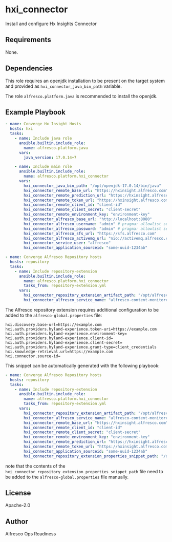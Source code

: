 # hxi_connector

Install and configure Hx Insights Connector

## Requirements

None.

## Dependencies

This role requires an openjdk installation to be present on the target system
and provided as `hxi_connector_java_bin_path` variable.

The role `alfresco.platform.java` is recommended to install the openjdk.

## Example Playbook

```yaml
- name: Converge Hx Insight Hosts
  hosts: hxi
  tasks:
    - name: Include java role
      ansible.builtin.include_role:
        name: alfresco.platform.java
      vars:
        java_version: 17.0.14+7

    - name: Include main role
      ansible.builtin.include_role:
        name: alfresco.platform.hxi_connector
      vars:
        hxi_connector_java_bin_path: "/opt/openjdk-17.0.14/bin/java"
        hxi_connector_remote_base_url: "https://hxinsight.alfresco.com"
        hxi_connector_remote_prediction_url: "https://hxinsight.alfresco.com/predictions"
        hxi_connector_remote_token_url: "https://hxinsight.alfresco.com/token"
        hxi_connector_remote_client_id: "client-id"
        hxi_connector_remote_client_secret: "client-secret"
        hxi_connector_remote_environment_key: "environment-key"
        hxi_connector_alfresco_base_url: "http://localhost:8080"
        hxi_connector_alfresco_username: "admin" # pragma: allowlist secret
        hxi_connector_alfresco_password: "admin" # pragma: allowlist secret
        hxi_connector_alfresco_sfs_url: "https://sfs.alfresco.com"
        hxi_connector_alfresco_activemq_url: "nio://activemq.alfresco.com:61616"
        hxi_connector_service_user: "alfresco"
        hxi_connector_application_sourceid: "some-uuid-1234ab"

- name: Converge Alfresco Repository hosts
  hosts: repository
  tasks:
    - name: Include repository-extension
      ansible.builtin.include_role:
        name: alfresco.platform.hxi_connector
        tasks_from: repository-extension.yml
      vars:
        hxi_connector_repository_extension_artifact_path: "/opt/alfresco/content-services-25.1/modules/acs-platform/hxi-repository-extension.jar"
        hxi_connector_alfresco_service_name: "alfresco-content-monitored-startup" # set to empty string to disable automatic restart
```

The Alfresco repository extension requires additional configuration
to be added to the `alfresco-global.properties` file:

```properties
hxi.discovery.base-url=https://example.com
hxi.auth.providers.hyland-experience.token-uri=https://example.com
hxi.auth.providers.hyland-experience.environment-key=
hxi.auth.providers.hyland-experience.client-id=
hxi.auth.providers.hyland-experience.client-secret=
hxi.auth.providers.hyland-experience.grant-type=client_credentials
hxi.knowledge-retrieval.url=https://example.com
hxi.connector.source-id=
```

This snippet can be automatically generated with the following playbook:

```yaml
- name: Converge Alfresco Repository hosts
  hosts: repository
  tasks:
    - name: Include repository-extension
      ansible.builtin.include_role:
        name: alfresco.platform.hxi_connector
        tasks_from: repository-extension.yml
      vars:
        hxi_connector_repository_extension_artifact_path: "/opt/alfresco/content-services-25.1/modules/acs-platform/hxi-repository-extension.jar"
        hxi_connector_alfresco_service_name: "alfresco-content-monitored-startup"
        hxi_connector_remote_base_url: "https://hxinsight.alfresco.com"
        hxi_connector_remote_client_id: "client-id"
        hxi_connector_remote_client_secret: "client-secret"
        hxi_connector_remote_environment_key: "environment-key"
        hxi_connector_remote_prediction_url: "https://hxinsight.alfresco.com/predictions"
        hxi_connector_remote_token_url: "https://hxinsight.alfresco.com/token"
        hxi_connector_application_sourceid: "some-uuid-1234ab"
        hxi_connector_repository_extension_properties_snippet_path: "/opt/alfresco/content-services-25.1/modules/acs-platform/hxi-repository-extension.properties"
```

note that the contents of the
`hxi_connector_repository_extension_properties_snippet_path` file need to be
added to the `alfresco-global.properties` file manually.

## License

Apache-2.0

## Author

Alfresco Ops Readiness
